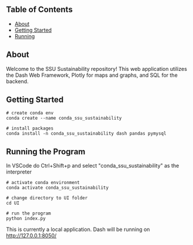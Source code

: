 ## Table of Contents
- [About](#about)
- [Getting Started](#getting-started)
- [Running](#running-the-program)

## About
Welcome to the SSU Sustainability repository! This web application utilizes the Dash Web Framework, Plotly for maps and graphs, and SQL for the backend.

## Getting Started
```
# create conda env
conda create --name conda_ssu_sustainability

# install packages
conda install -n conda_ssu_sustainability dash pandas pymysql

```
## Running the Program
In VSCode do Ctrl+Shift+p and select "conda_ssu_sustainability" as the interpreter

```
# activate conda environment
conda activate conda_ssu_sustainability

# change directory to UI folder
cd UI

# run the program
python index.py

```
This is currently a local application. Dash will be running on http://127.0.0.1:8050/



